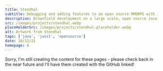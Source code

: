 ```yaml
---
title: Stendhal
subtitle: Debugging and adding features to an open source MMORPG with 10,000 lines of code
description: Brownfield development on a large scale, open source Java codebase. Improved my ability to navigate, and understand others' code while realising some of the advantages of test-driven development.
src: /images/projects/stendhal.webp
placeHolderSrc: /images/projects/stendhal-placeholder.webp
alt: Artwork from Stendhal
tags: ['java', 'junit', 'opensource']
date: 10/12/21
homepage: 6
---
```


Sorry, I'm still creating the content for these pages - please check back in the near future and I'll have them created with the GitHub linked!
